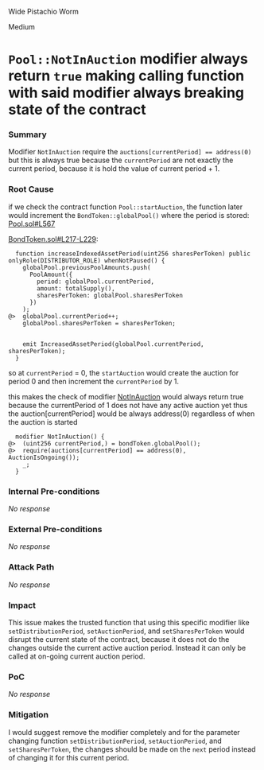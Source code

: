 Wide Pistachio Worm

Medium

# `Pool::NotInAuction` modifier always return `true` making calling function with said modifier always breaking state of the contract

### Summary

Modifier `NotInAuction` require the `auctions[currentPeriod] == address(0)` but this is always true because the `currentPeriod` are not exactly the current period, because it is hold the value of current period + 1.


### Root Cause

if we check the contract function `Pool::startAuction`, the function later would increment the `BondToken::globalPool()` where the period is stored: [Pool.sol#L567](https://github.com/sherlock-audit/2024-12-plaza-finance/blob/main/plaza-evm/src/Pool.sol#L567)

[BondToken.sol#L217-L229](https://github.com/sherlock-audit/2024-12-plaza-finance/blob/main/plaza-evm/src/BondToken.sol#L217-L229):

```solidity
  function increaseIndexedAssetPeriod(uint256 sharesPerToken) public onlyRole(DISTRIBUTOR_ROLE) whenNotPaused() {
    globalPool.previousPoolAmounts.push(
      PoolAmount({
        period: globalPool.currentPeriod,
        amount: totalSupply(),
        sharesPerToken: globalPool.sharesPerToken
      })
    );
@>  globalPool.currentPeriod++;
    globalPool.sharesPerToken = sharesPerToken;


    emit IncreasedAssetPeriod(globalPool.currentPeriod, sharesPerToken);
  }
```

so at `currentPeriod` = 0, the `startAuction` would create the auction for period  0 and then increment the `currentPeriod` by 1.

this makes the check of modifier [NotInAuction](https://github.com/sherlock-audit/2024-12-plaza-finance/blob/main/plaza-evm/src/Pool.sol#L750-L753) would always return true because the currentPeriod of 1 does not have any active auction yet thus the auction[currentPeriod] would be always address(0) regardless of when the auction is started

```solidity
  modifier NotInAuction() {
@>  (uint256 currentPeriod,) = bondToken.globalPool();
@>  require(auctions[currentPeriod] == address(0), AuctionIsOngoing());
    _;
  }
```

### Internal Pre-conditions

_No response_

### External Pre-conditions

_No response_

### Attack Path

_No response_

### Impact

This issue makes the trusted function that using this specific modifier like `setDistributionPeriod`, `setAuctionPeriod`, and `setSharesPerToken` would disrupt the current state of the contract, because it does not do the changes outside the current active auction period. Instead it can only be called at on-going current auction period.

### PoC

_No response_

### Mitigation

I would suggest remove the modifier completely and for the parameter changing function `setDistributionPeriod`, `setAuctionPeriod`, and `setSharesPerToken`, the changes should be made on the `next` period instead of changing it for this current period.